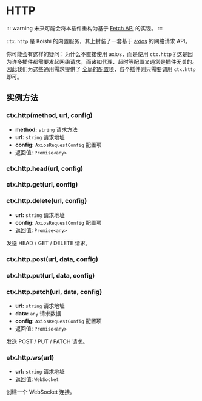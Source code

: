 # HTTP

::: warning
未来可能会将本插件重构为基于 [Fetch API](https://developer.mozilla.org/zh-CN/docs/Web/API/Fetch_API) 的实现。
:::

`ctx.http` 是 Koishi 的内置服务，其上封装了一套基于 [axios](https://github.com/axios/axios) 的网络请求 API。

你可能会有这样的疑问：为什么不直接使用 axios，而是使用 `ctx.http`？这是因为许多插件都需要发起网络请求，而诸如代理、超时等配置又通常是插件无关的。因此我们为这些通用需求提供了 [全局的配置项](../../api/core/app.html#options-request-proxyagent)，各个插件则只需要调用 `ctx.http` 即可。

## 实例方法

### ctx.http(method, url, config)

- **method:** `string` 请求方法
- **url:** `string` 请求地址
- **config:** `AxiosRequestConfig` 配置项
- 返回值: `Promise<any>`

### ctx.http.head(url, config)
### ctx.http.get(url, config)
### ctx.http.delete(url, config)

- **url:** `string` 请求地址
- **config:** `AxiosRequestConfig` 配置项
- 返回值: `Promise<any>`

发送 HEAD / GET / DELETE 请求。

### ctx.http.post(url, data, config)
### ctx.http.put(url, data, config)
### ctx.http.patch(url, data, config)

- **url:** `string` 请求地址
- **data:** `any` 请求数据
- **config:** `AxiosRequestConfig` 配置项
- 返回值: `Promise<any>`

发送 POST / PUT / PATCH 请求。

### ctx.http\.ws(url)

- **url:** `string` 请求地址
- 返回值: `WebSocket`

创建一个 WebSocket 连接。
